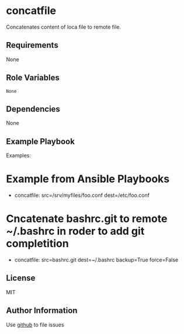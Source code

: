 concatfile
===

Concatenates content of loca file to remote file.

Requirements
------------

None

Role Variables
--------------

```
None
```

Dependencies
------------

None

Example Playbook
----------------

Examples:

# Example from Ansible Playbooks
- concatfile: src=/srv/myfiles/foo.conf dest=/etc/foo.conf
# Cncatenate bashrc.git to remote ~/.bashrc in roder to add git completition
- concatfile: src=bashrc.git dest=~/.bashrc backup=True force=False

License
-------

MIT

Author Information
------------------

Use [github](https://github.com/grizmin/ansible-concatfile) to file issues
